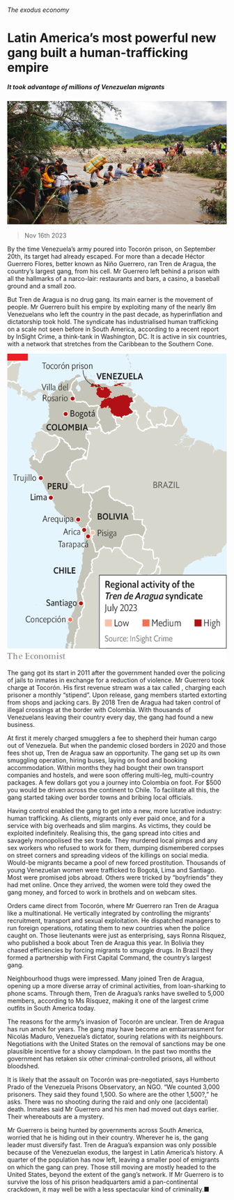 ###### The exodus economy

# Latin America’s most powerful new gang built a human-trafficking empire 

##### It took advantage of millions of Venezuelan migrants 

![image](images/20231118_AMP001.jpg) 

> Nov 16th 2023 

By the time Venezuela’s army poured into Tocorón prison, on September 20th, its target had already escaped. For more than a decade Héctor Guerrero Flores, better known as Niño Guerrero, ran Tren de Aragua, the country’s largest gang, from his cell. Mr Guerrero left behind a prison with all the hallmarks of a narco-lair: restaurants and bars, a casino, a baseball ground and a small zoo. 

But Tren de Aragua is no drug gang. Its main earner is the movement of people. Mr Guerrero built his empire by exploiting many of the nearly 8m Venezuelans who left the country in the past decade, as hyperinflation and dictatorship took hold. The syndicate has industrialised human trafficking on a scale not seen before in South America, according to a recent report by InSight Crime, a think-tank in Washington, DC. It is active in six countries, with a network that stretches from the Caribbean to the Southern Cone.

![image](images/20231118_AMM998.png) 


The gang got its start in 2011 after the government handed over the policing of jails to inmates in exchange for a reduction of violence. Mr Guerrero took charge at Tocorón. His first revenue stream was a tax called , charging each prisoner a monthly “stipend”. Upon release, gang members started extorting from shops and jacking cars. By 2018 Tren de Aragua had taken control of illegal crossings at the border with Colombia. With thousands of Venezuelans leaving their country every day, the gang had found a new business. 

At first it merely charged smugglers a fee to shepherd their human cargo out of Venezuela. But when the pandemic closed borders in 2020 and those fees shot up, Tren de Aragua saw an opportunity. The gang set up its own smuggling operation, hiring buses, laying on food and booking accommodation. Within months they had bought their own transport companies and hostels, and were soon offering multi-leg, multi-country packages. A few dollars got you a journey into Colombia on foot. For $500 you would be driven across the continent to Chile. To facilitate all this, the gang started taking over border towns and bribing local officials.

Having control enabled the gang to get into a new, more lucrative industry: human trafficking. As clients, migrants only ever paid once, and for a service with big overheads and slim margins. As victims, they could be exploited indefinitely. Realising this, the gang spread into cities and savagely monopolised the sex trade. They murdered local pimps and any sex workers who refused to work for them, dumping dismembered corpses on street corners and spreading videos of the killings on social media. Would-be migrants became a pool of new forced prostitution. Thousands of young Venezuelan women were trafficked to Bogotá, Lima and Santiago. Most were promised jobs abroad. Others were tricked by “boyfriends” they had met online. Once they arrived, the women were told they owed the gang money, and forced to work in brothels and on webcam sites. 

Orders came direct from Tocorón, where Mr Guerrero ran Tren de Aragua like a multinational. He vertically integrated by controlling the migrants’ recruitment, transport and sexual exploitation. He dispatched managers to run foreign operations, rotating them to new countries when the police caught on. Those lieutenants were just as enterprising, says Ronna Rísquez, who published a book about Tren de Aragua this year. In Bolivia they chased efficiencies by forcing migrants to smuggle drugs. In Brazil they formed a partnership with First Capital Command, the country’s largest gang.

Neighbourhood thugs were impressed. Many joined Tren de Aragua, opening up a more diverse array of criminal activities, from loan-sharking to phone scams. Through them, Tren de Aragua’s ranks have swelled to 5,000 members, according to Ms Rísquez, making it one of the largest crime outfits in South America today.

The reasons for the army’s invasion of Tocorón are unclear. Tren de Aragua has run amok for years. The gang may have become an embarrassment for Nicolás Maduro, Venezuela’s dictator, souring relations with its neighbours. Negotiations with the United States on the removal of sanctions may be one plausible incentive for a showy clampdown. In the past two months the government has retaken six other criminal-controlled prisons, all without bloodshed.

It is likely that the assault on Tocorón was pre-negotiated, says Humberto Prado of the Venezuela Prisons Observatory, an NGO. “We counted 3,000 prisoners. They said they found 1,500. So where are the other 1,500?,” he asks. There was no shooting during the raid and only one (accidental) death. Inmates said Mr Guerrero and his men had moved out days earlier. Their whereabouts are a mystery. 

Mr Guerrero is being hunted by governments across South America, worried that he is hiding out in their country. Wherever he is, the gang leader must diversify fast. Tren de Aragua’s expansion was only possible because of the Venezuelan exodus, the largest in Latin America’s history. A quarter of the population has now left, leaving a smaller pool of emigrants on which the gang can prey. Those still moving are mostly headed to the United States, beyond the extent of the gang’s network. If Mr Guerrero is to survive the loss of his prison headquarters amid a pan-continental crackdown, it may well be with a less spectacular kind of criminality.■





